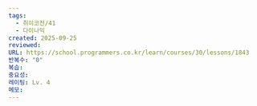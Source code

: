 ```yaml
---
tags:
  - 취이코전/41
  - 다이나믹
created: 2025-09-25
reviewed:
URL: https://school.programmers.co.kr/learn/courses/30/lessons/1843
반복수: "0"
복습:
중요성:
레이팅: Lv. 4
메모:
---
```


